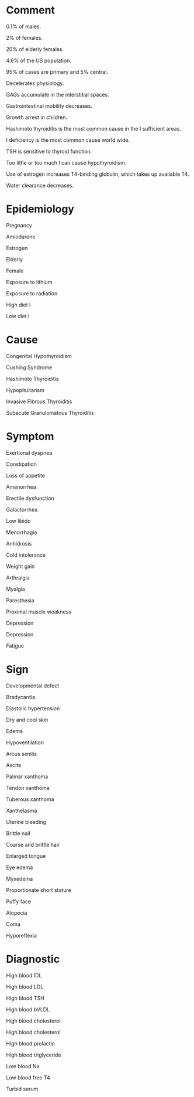 # Comment

0.1% of males.

2% of females.

20% of elderly females.

4.6% of the US population.

95% of cases are primary and 5% central.

Decelerates physiology.

GAGs accumulate in the interstitial spaces.

Gastrointestinal mobility decreases.

Growth arrest in children.

Hashimoto thyroiditis is the most common cause in the I sufficient areas.

I deficiency is the most common cause world wide.

TSH is sensitive to thyroid function.

Too little or too much I can cause hypothyroidism.

Use of estrogen increases T4-binding globulin, which takes up available T4.

Water clearance decreases.

# Epidemiology

Pregnancy

Amiodarone

Estrogen

Elderly

Female

Exposure to lithium

Exposure to radiation

High diet I

Low diet I

# Cause

Congenital Hypothyroidism

Cushing Syndrome

Hashimoto Thyroiditis

Hypopituitarism

Invasive Fibrous Thyroiditis

Subacute Granulomatous Thyroiditis

# Symptom

Exertional dyspnea

Constipation

Loss of appetite

Amenorrhea

Erectile dysfunction

Galactorrhea

Low libido

Menorrhagia

Anhidrosis

Cold intolerance

Weight gain

Arthralgia

Myalgia

Paresthesia

Proximal muscle weakness

Depression

Depression

Fatigue

# Sign

Developmental defect

Bradycardia

Diastolic hypertension

Dry and cool skin

Edema

Hypoventilation

Arcus senilis

Ascite

Palmar xanthoma

Tendon xanthoma

Tuberous xanthoma

Xanthelasma

Uterine bleeding

Brittle nail

Coarse and brittle hair

Enlarged tongue

Eye edema

Myxedema

Proportionate short stature

Puffy face

Alopecia

Coma

Hyporeflexia

# Diagnostic

High blood IDL

High blood LDL

High blood TSH

High blood bVLDL

High blood cholesterol

High blood cholesterol

High blood prolactin

High blood triglyceride

Low blood Na

Low blood free T4

Turbid serum
